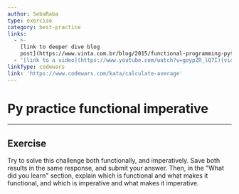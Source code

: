```yaml
---
author: SebaRaba
type: exercise
category: best-practice
links:
  - >-
    [link to deeper dive blog
    post](https://www.vinta.com.br/blog/2015/functional-programming-python/){website}
  - '[link to a video](https://www.youtube.com/watch?v=goypZR_lQ7I){video}'
linkType: codewars
link: 'https://www.codewars.com/kata/calculate-average'
---
```


# Py practice functional imperative


---

## Exercise

Try to solve this challenge both functionally, and imperatively. Save both results in the same response, and submit your answer. Then, in the "What did you learn" section, explain which is functional and what makes it functional, and which is imperative and what makes it imperative.
 
